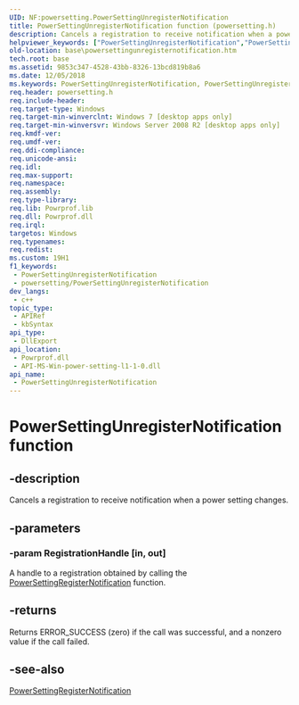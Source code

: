 ```yaml
---
UID: NF:powersetting.PowerSettingUnregisterNotification
title: PowerSettingUnregisterNotification function (powersetting.h)
description: Cancels a registration to receive notification when a power setting changes.
helpviewer_keywords: ["PowerSettingUnregisterNotification","PowerSettingUnregisterNotification function","base.powersettingunregisternotification","powersetting/PowerSettingUnregisterNotification","powrprof/PowerSettingUnregisterNotification"]
old-location: base\powersettingunregisternotification.htm
tech.root: base
ms.assetid: 9853c347-4528-43bb-8326-13bcd819b8a6
ms.date: 12/05/2018
ms.keywords: PowerSettingUnregisterNotification, PowerSettingUnregisterNotification function, base.powersettingunregisternotification, powersetting/PowerSettingUnregisterNotification, powrprof/PowerSettingUnregisterNotification
req.header: powersetting.h
req.include-header: 
req.target-type: Windows
req.target-min-winverclnt: Windows 7 [desktop apps only]
req.target-min-winversvr: Windows Server 2008 R2 [desktop apps only]
req.kmdf-ver: 
req.umdf-ver: 
req.ddi-compliance: 
req.unicode-ansi: 
req.idl: 
req.max-support: 
req.namespace: 
req.assembly: 
req.type-library: 
req.lib: Powrprof.lib
req.dll: Powrprof.dll
req.irql: 
targetos: Windows
req.typenames: 
req.redist: 
ms.custom: 19H1
f1_keywords:
 - PowerSettingUnregisterNotification
 - powersetting/PowerSettingUnregisterNotification
dev_langs:
 - c++
topic_type:
 - APIRef
 - kbSyntax
api_type:
 - DllExport
api_location:
 - Powrprof.dll
 - API-MS-Win-power-setting-l1-1-0.dll
api_name:
 - PowerSettingUnregisterNotification
---
```


# PowerSettingUnregisterNotification function


## -description

Cancels a registration to receive notification when a power setting changes.

## -parameters

### -param RegistrationHandle [in, out]

A handle to a registration obtained by calling the <a href="https://docs.microsoft.com/windows/desktop/api/powersetting/nf-powersetting-powersettingregisternotification">PowerSettingRegisterNotification</a> function.

## -returns

Returns ERROR_SUCCESS (zero) if the call was successful, and a nonzero value if the call failed.

## -see-also

<a href="https://docs.microsoft.com/windows/desktop/api/powersetting/nf-powersetting-powersettingregisternotification">PowerSettingRegisterNotification</a>


